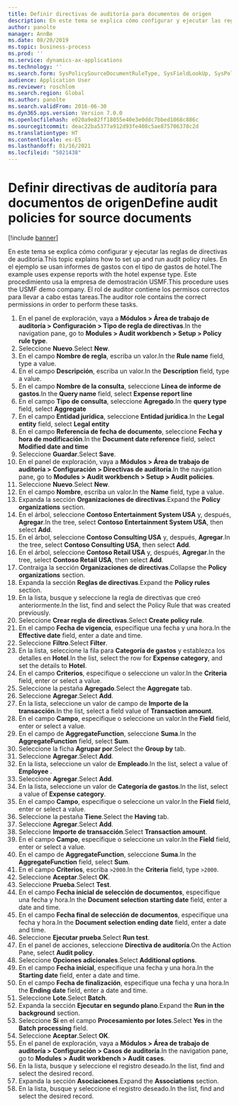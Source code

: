 ```yaml
---
title: Definir directivas de auditoría para documentos de origen
description: En este tema se explica cómo configurar y ejecutar las reglas de directivas de auditoría.
author: panolte
manager: AnnBe
ms.date: 08/20/2019
ms.topic: business-process
ms.prod: ''
ms.service: dynamics-ax-applications
ms.technology: ''
ms.search.form: SysPolicySourceDocumentRuleType, SysFieldLookUp, SysPolicyListPage, SysPolicy, AuditPolicyRule, SysQueryForm, SysQueryFieldLookUp, AuditPolicyDateSelection, AuditPolicyAdditionalOption, BatchJob, CaseDetail
audience: Application User
ms.reviewer: roschlom
ms.search.region: Global
ms.author: panolte
ms.search.validFrom: 2016-06-30
ms.dyn365.ops.version: Version 7.0.0
ms.openlocfilehash: e020a9e82ff18055e40e3e0ddc7bbed1068c886c
ms.sourcegitcommit: deac22ba5377a912d93fe408c5ae875706378c2d
ms.translationtype: HT
ms.contentlocale: es-ES
ms.lasthandoff: 01/16/2021
ms.locfileid: "5021438"
---
```

# <a name="define-audit-policies-for-source-documents"></a><span data-ttu-id="86007-103">Definir directivas de auditoría para documentos de origen</span><span class="sxs-lookup"><span data-stu-id="86007-103">Define audit policies for source documents</span></span>

[!include [banner](../../includes/banner.md)]

<span data-ttu-id="86007-104">En este tema se explica cómo configurar y ejecutar las reglas de directivas de auditoría.</span><span class="sxs-lookup"><span data-stu-id="86007-104">This topic explains how to set up and run audit policy rules.</span></span> <span data-ttu-id="86007-105">En el ejemplo se usan informes de gastos con el tipo de gastos de hotel.</span><span class="sxs-lookup"><span data-stu-id="86007-105">The example uses expense reports with the hotel expense type.</span></span> <span data-ttu-id="86007-106">Este procedimiento usa la empresa de demostración USMF.</span><span class="sxs-lookup"><span data-stu-id="86007-106">This procedure uses the USMF demo company.</span></span> <span data-ttu-id="86007-107">El rol de auditor contiene los permisos correctos para llevar a cabo estas tareas.</span><span class="sxs-lookup"><span data-stu-id="86007-107">The auditor role contains the correct permissions in order to perform these tasks.</span></span>

1. <span data-ttu-id="86007-108">En el panel de exploración, vaya a **Módulos > Área de trabajo de auditoría > Configuración > Tipo de regla de directivas**.</span><span class="sxs-lookup"><span data-stu-id="86007-108">In the navigation pane, go to **Modules > Audit workbench > Setup > Policy rule type**.</span></span>
2. <span data-ttu-id="86007-109">Seleccione **Nuevo**.</span><span class="sxs-lookup"><span data-stu-id="86007-109">Select **New**.</span></span>
3. <span data-ttu-id="86007-110">En el campo **Nombre de regla**, escriba un valor.</span><span class="sxs-lookup"><span data-stu-id="86007-110">In the **Rule name** field, type a value.</span></span>
4. <span data-ttu-id="86007-111">En el campo **Descripción**, escriba un valor.</span><span class="sxs-lookup"><span data-stu-id="86007-111">In the **Description** field, type a value.</span></span>
5. <span data-ttu-id="86007-112">En el campo **Nombre de la consulta**, seleccione **Línea de informe de gastos**.</span><span class="sxs-lookup"><span data-stu-id="86007-112">In the **Query name** field, select **Expense report line**</span></span>
6. <span data-ttu-id="86007-113">En el campo **Tipo de consulta**, seleccione **Agregado**.</span><span class="sxs-lookup"><span data-stu-id="86007-113">In the **query type** field, select **Aggregate**</span></span>
7. <span data-ttu-id="86007-114">En el campo **Entidad jurídica**, seleccione **Entidad jurídica**.</span><span class="sxs-lookup"><span data-stu-id="86007-114">In the **Legal entity** field, select **Legal entity**</span></span>
8. <span data-ttu-id="86007-115">En el campo **Referencia de fecha de documento**, seleccione **Fecha y hora de modificación**.</span><span class="sxs-lookup"><span data-stu-id="86007-115">In the **Document date reference** field, select **Modified date and time**</span></span>
9. <span data-ttu-id="86007-116">Seleccione **Guardar**.</span><span class="sxs-lookup"><span data-stu-id="86007-116">Select **Save**.</span></span>
10. <span data-ttu-id="86007-117">En el panel de exploración, vaya a **Módulos > Área de trabajo de auditoría > Configuración > Directivas de auditoría**.</span><span class="sxs-lookup"><span data-stu-id="86007-117">In the navigation pane, go to **Modules > Audit workbench > Setup > Audit policies**.</span></span>
11. <span data-ttu-id="86007-118">Seleccione **Nuevo**.</span><span class="sxs-lookup"><span data-stu-id="86007-118">Select **New**.</span></span>
12. <span data-ttu-id="86007-119">En el campo **Nombre**, escriba un valor.</span><span class="sxs-lookup"><span data-stu-id="86007-119">In the **Name** field, type a value.</span></span>
13. <span data-ttu-id="86007-120">Expanda la sección **Organizaciones de directivas**.</span><span class="sxs-lookup"><span data-stu-id="86007-120">Expand the **Policy organizations** section.</span></span>
14. <span data-ttu-id="86007-121">En el árbol, seleccione **Contoso Entertainment System USA** y, después, **Agregar**.</span><span class="sxs-lookup"><span data-stu-id="86007-121">In the tree, select **Contoso Entertainment System USA**, then select **Add**.</span></span>
15. <span data-ttu-id="86007-122">En el árbol, seleccione **Contoso Consulting USA** y, después, **Agregar**.</span><span class="sxs-lookup"><span data-stu-id="86007-122">In the tree, select **Contoso Consulting USA**, then select **Add**.</span></span>
16. <span data-ttu-id="86007-123">En el árbol, seleccione **Contoso Retail USA** y, después, **Agregar**.</span><span class="sxs-lookup"><span data-stu-id="86007-123">In the tree, select **Contoso Retail USA**, then select **Add**.</span></span>
17. <span data-ttu-id="86007-124">Contraiga la sección **Organizaciones de directivas**.</span><span class="sxs-lookup"><span data-stu-id="86007-124">Collapse the **Policy organizations** section.</span></span>
18. <span data-ttu-id="86007-125">Expanda la sección **Reglas de directivas**.</span><span class="sxs-lookup"><span data-stu-id="86007-125">Expand the **Policy rules** section.</span></span>
19. <span data-ttu-id="86007-126">En la lista, busque y seleccione la regla de directivas que creó anteriormente.</span><span class="sxs-lookup"><span data-stu-id="86007-126">In the list, find and select the Policy Rule that was created previously.</span></span>
20. <span data-ttu-id="86007-127">Seleccione **Crear regla de directivas**.</span><span class="sxs-lookup"><span data-stu-id="86007-127">Select **Create policy rule**.</span></span>
21. <span data-ttu-id="86007-128">En el campo **Fecha de vigencia**, especifique una fecha y una hora.</span><span class="sxs-lookup"><span data-stu-id="86007-128">In the **Effective date** field, enter a date and time.</span></span>
22. <span data-ttu-id="86007-129">Seleccione **Filtro**.</span><span class="sxs-lookup"><span data-stu-id="86007-129">Select **Filter**.</span></span>
23. <span data-ttu-id="86007-130">En la lista, seleccione la fila para **Categoría de gastos** y establezca los detalles en **Hotel**.</span><span class="sxs-lookup"><span data-stu-id="86007-130">In the list, select the row for **Expense category**, and set the details to **Hotel**.</span></span>
24. <span data-ttu-id="86007-131">En el campo **Criterios**, especifique o seleccione un valor.</span><span class="sxs-lookup"><span data-stu-id="86007-131">In the **Criteria** field, enter or select a value.</span></span>
25. <span data-ttu-id="86007-132">Seleccione la pestaña **Agregado**.</span><span class="sxs-lookup"><span data-stu-id="86007-132">Select the **Aggregate** tab.</span></span>
26. <span data-ttu-id="86007-133">Seleccione **Agregar**.</span><span class="sxs-lookup"><span data-stu-id="86007-133">Select **Add**.</span></span>
27. <span data-ttu-id="86007-134">En la lista, seleccione un valor de campo de **Importe de la transacción**.</span><span class="sxs-lookup"><span data-stu-id="86007-134">In the list, select a field value of **Transaction amount**.</span></span>
28. <span data-ttu-id="86007-135">En el campo **Campo**, especifique o seleccione un valor.</span><span class="sxs-lookup"><span data-stu-id="86007-135">In the **Field** field, enter or select a value.</span></span>
29. <span data-ttu-id="86007-136">En el campo de **AggregateFunction**, seleccione **Suma**.</span><span class="sxs-lookup"><span data-stu-id="86007-136">In the **AggregateFunction** field, select **Sum**.</span></span>
30. <span data-ttu-id="86007-137">Seleccione la ficha **Agrupar por**.</span><span class="sxs-lookup"><span data-stu-id="86007-137">Select the **Group by** tab.</span></span>
31. <span data-ttu-id="86007-138">Seleccione **Agregar**.</span><span class="sxs-lookup"><span data-stu-id="86007-138">Select **Add**.</span></span>
32. <span data-ttu-id="86007-139">En la lista, seleccione un valor de **Empleado**.</span><span class="sxs-lookup"><span data-stu-id="86007-139">In the list, select a value of **Employee** .</span></span>
33. <span data-ttu-id="86007-140">Seleccione **Agregar**.</span><span class="sxs-lookup"><span data-stu-id="86007-140">Select **Add**.</span></span>
34. <span data-ttu-id="86007-141">En la lista, seleccione un valor de **Categoría de gastos**.</span><span class="sxs-lookup"><span data-stu-id="86007-141">In the list, select a value of **Expense category**.</span></span>
35. <span data-ttu-id="86007-142">En el campo **Campo**, especifique o seleccione un valor.</span><span class="sxs-lookup"><span data-stu-id="86007-142">In the **Field** field, enter or select a value.</span></span>
36. <span data-ttu-id="86007-143">Seleccione la pestaña **Tiene**.</span><span class="sxs-lookup"><span data-stu-id="86007-143">Select the **Having** tab.</span></span>
37. <span data-ttu-id="86007-144">Seleccione **Agregar**.</span><span class="sxs-lookup"><span data-stu-id="86007-144">Select **Add**.</span></span>
38. <span data-ttu-id="86007-145">Seleccione **Importe de transacción**.</span><span class="sxs-lookup"><span data-stu-id="86007-145">Select **Transaction amount**.</span></span>
39. <span data-ttu-id="86007-146">En el campo **Campo**, especifique o seleccione un valor.</span><span class="sxs-lookup"><span data-stu-id="86007-146">In the **Field** field, enter or select a value.</span></span>
40. <span data-ttu-id="86007-147">En el campo de **AggregateFunction**, seleccione **Suma**.</span><span class="sxs-lookup"><span data-stu-id="86007-147">In the **AggregateFunction** field, select **Sum**.</span></span>
41. <span data-ttu-id="86007-148">En el campo **Criterios**, escriba `>2000`.</span><span class="sxs-lookup"><span data-stu-id="86007-148">In the **Criteria** field, type `>2000`.</span></span>
42. <span data-ttu-id="86007-149">Seleccione **Aceptar**.</span><span class="sxs-lookup"><span data-stu-id="86007-149">Select **OK**.</span></span>
43. <span data-ttu-id="86007-150">Seleccione **Prueba**.</span><span class="sxs-lookup"><span data-stu-id="86007-150">Select **Test**.</span></span>
44. <span data-ttu-id="86007-151">En el campo **Fecha inicial de selección de documentos**, especifique una fecha y hora.</span><span class="sxs-lookup"><span data-stu-id="86007-151">In the **Document selection starting date** field, enter a date and time.</span></span>
45. <span data-ttu-id="86007-152">En el campo **Fecha final de selección de documentos**, especifique una fecha y hora.</span><span class="sxs-lookup"><span data-stu-id="86007-152">In the **Document selection ending date** field, enter a date and time.</span></span>
46. <span data-ttu-id="86007-153">Seleccione **Ejecutar prueba**.</span><span class="sxs-lookup"><span data-stu-id="86007-153">Select **Run test**.</span></span>
47. <span data-ttu-id="86007-154">En el panel de acciones, seleccione **Directiva de auditoría**.</span><span class="sxs-lookup"><span data-stu-id="86007-154">On the Action Pane, select **Audit policy**.</span></span>
48. <span data-ttu-id="86007-155">Seleccione **Opciones adicionales**.</span><span class="sxs-lookup"><span data-stu-id="86007-155">Select **Additional options**.</span></span>
49. <span data-ttu-id="86007-156">En el campo **Fecha inicial**, especifique una fecha y una hora.</span><span class="sxs-lookup"><span data-stu-id="86007-156">In the **Starting date** field, enter a date and time.</span></span>
50. <span data-ttu-id="86007-157">En el campo **Fecha de finalización**, especifique una fecha y una hora.</span><span class="sxs-lookup"><span data-stu-id="86007-157">In the **Ending date** field, enter a date and time.</span></span>
51. <span data-ttu-id="86007-158">Seleccione **Lote**.</span><span class="sxs-lookup"><span data-stu-id="86007-158">Select **Batch**.</span></span>
52. <span data-ttu-id="86007-159">Expanda la sección **Ejecutar en segundo plano**.</span><span class="sxs-lookup"><span data-stu-id="86007-159">Expand the **Run in the background** section.</span></span>
53. <span data-ttu-id="86007-160">Seleccione **Sí** en el campo **Procesamiento por lotes**.</span><span class="sxs-lookup"><span data-stu-id="86007-160">Select **Yes** in the **Batch processing** field.</span></span>
54. <span data-ttu-id="86007-161">Seleccione **Aceptar**.</span><span class="sxs-lookup"><span data-stu-id="86007-161">Select **OK**.</span></span>
55. <span data-ttu-id="86007-162">En el panel de exploración, vaya a **Módulos > Área de trabajo de auditoría > Configuración > Casos de auditoría**.</span><span class="sxs-lookup"><span data-stu-id="86007-162">In the navigation pane, go to **Modules > Audit workbench > Audit cases**.</span></span>
56. <span data-ttu-id="86007-163">En la lista, busque y seleccione el registro deseado.</span><span class="sxs-lookup"><span data-stu-id="86007-163">In the list, find and select the desired record.</span></span>
57. <span data-ttu-id="86007-164">Expanda la sección **Asociaciones**.</span><span class="sxs-lookup"><span data-stu-id="86007-164">Expand the **Associations** section.</span></span>
58. <span data-ttu-id="86007-165">En la lista, busque y seleccione el registro deseado.</span><span class="sxs-lookup"><span data-stu-id="86007-165">In the list, find and select the desired record.</span></span>

